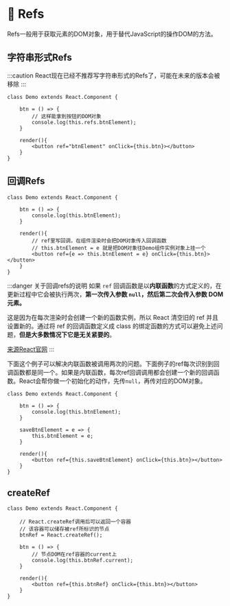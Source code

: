 # 🍋 Refs 

Refs一般用于获取元素的DOM对象，用于替代JavaScript的操作DOM的方法。

## 字符串形式Refs 

:::caution
React现在已经不推荐写字符串形式的Refs了，可能在未来的版本会被移除
:::

```jsx{3-6,9}
class Demo extends React.Component {

    btn = () => {
        // 这样能拿到按钮的DOM对象
        console.log(this.refs.btnElement);
    }

    render(){
        <button ref="btnElement" onClick={this.btn}></button>
    }
}
```

## 回调Refs

```jsx{4,8-10}
class Demo extends React.Component {

    btn = () => {
        console.log(this.btnElement);
    }

    render(){
        // ref里写回调，在组件渲染时会把DOM对象传入回调函数
        // this.btnElement = e 就是把DOM对象往Demo组件实例对象上挂一个
        <button ref={e => this.btnElement = e} onClick={this.btn}></button>
    }
}
```

:::danger 关于回调refs的说明 
如果 `ref` 回调函数是以**内联函数**的方式定义的，在更新过程中它会被执行两次，**第一次传入参数 `null`，然后第二次会传入参数 DOM 元素。**

这是因为在每次渲染时会创建一个新的函数实例，所以 React 清空旧的 ref 并且设置新的。通过将 ref 的回调函数定义成 class 的绑定函数的方式可以避免上述问题，**但是大多数情况下它是无关紧要的**。

[来源React官网](https://zh-hans.reactjs.org/docs/refs-and-the-dom.html#caveats-with-callback-refs)
:::

下面这个例子可以解决内联函数被调用两次的问题。下面例子的ref每次识别到回调函数都是同一个。如果是内联函数，每次ref回调调用都会创建一个新的回调函数。React会帮你做一个初始化的动作，先传`null`，再传对应的DOM对象。

```jsx{7-9,12}
class Demo extends React.Component {

    btn = () => {
        console.log(this.btnElement);
    }

    saveBtnElement = e => {
        this.btnElement = e;
    }

    render(){
        <button ref={this.saveBtnElement} onClick={this.btn}></button>
    }
}
```

## createRef

```jsx{3-5,8-9,13}
class Demo extends React.Component {

    // React.createRef调用后可以返回一个容器
    // 该容器可以储存被ref所标识的节点
    btnRef = React.createRef();

    btn = () => {
        // 节点DOM在ref容器的current上
        console.log(this.btnRef.current);
    }

    render(){
        <button ref={this.btnRef} onClick={this.btn}></button>
    }
}
```